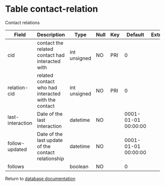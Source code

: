 Table contact-relation
===========
Contact relations

| Field            | Description                                         | Type         | Null | Key | Default             | Extra |    
| ---------------- | --------------------------------------------------- | ------------ | ---- | --- | ------------------- | ----- |    
| cid              | contact the related contact had interacted with     | int unsigned | NO   | PRI | 0                   |       |    
| relation-cid     | related contact who had interacted with the contact | int unsigned | NO   | PRI | 0                   |       |    
| last-interaction | Date of the last interaction                        | datetime     | NO   |     | 0001-01-01 00:00:00 |       |    
| follow-updated   | Date of the last update of the contact relationship | datetime     | NO   |     | 0001-01-01 00:00:00 |       |    
| follows          |                                                     | boolean      | NO   |     | 0                   |       |    

Return to [database documentation](help/database)
